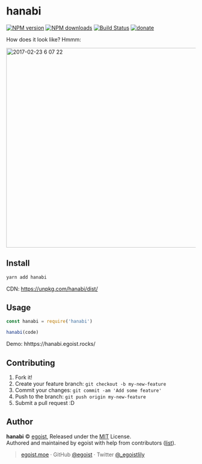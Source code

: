 # hanabi

[![NPM version](https://img.shields.io/npm/v/hanabi.svg?style=flat)](https://npmjs.com/package/hanabi) [![NPM downloads](https://img.shields.io/npm/dm/hanabi.svg?style=flat)](https://npmjs.com/package/hanabi) [![Build Status](https://img.shields.io/circleci/project/egoist/hanabi/master.svg?style=flat)](https://circleci.com/gh/egoist/hanabi) [![donate](https://img.shields.io/badge/$-donate-ff69b4.svg?maxAge=2592000&style=flat)](https://github.com/egoist/donate)

How does it look like? Hmmm:

<img width="530" alt="2017-02-23 6 07 22" src="https://cloud.githubusercontent.com/assets/8784712/23254411/f8768838-f9f2-11e6-87fe-76055c0b7d1c.png">



## Install

```bash
yarn add hanabi
```

CDN: https://unpkg.com/hanabi/dist/

## Usage

```js
const hanabi = require('hanabi')

hanabi(code)
```

Demo: hhttps://hanabi.egoist.rocks/

## Contributing

1. Fork it!
2. Create your feature branch: `git checkout -b my-new-feature`
3. Commit your changes: `git commit -am 'Add some feature'`
4. Push to the branch: `git push origin my-new-feature`
5. Submit a pull request :D


## Author

**hanabi** © [egoist](https://github.com/egoist), Released under the [MIT](./LICENSE) License.<br>
Authored and maintained by egoist with help from contributors ([list](https://github.com/egoist/hanabi/contributors)).

> [egoist.moe](https://egoist.moe) · GitHub [@egoist](https://github.com/egoist) · Twitter [@_egoistlily](https://twitter.com/_egoistlily)
